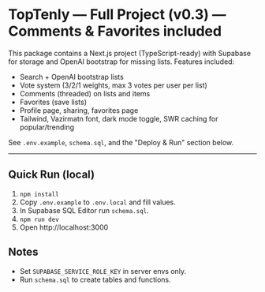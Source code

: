 # TopTenly — Full Project (v0.3) — Comments & Favorites included

This package contains a Next.js project (TypeScript-ready) with Supabase for storage and OpenAI bootstrap for missing lists.
Features included:
- Search + OpenAI bootstrap lists
- Vote system (3/2/1 weights, max 3 votes per user per list)
- Comments (threaded) on lists and items
- Favorites (save lists)
- Profile page, sharing, favorites page
- Tailwind, Vazirmatn font, dark mode toggle, SWR caching for popular/trending

See `.env.example`, `schema.sql`, and the "Deploy & Run" section below.

---
## Quick Run (local)
1. `npm install`
2. Copy `.env.example` to `.env.local` and fill values.
3. In Supabase SQL Editor run `schema.sql`.
4. `npm run dev`
5. Open http://localhost:3000

## Notes
- Set `SUPABASE_SERVICE_ROLE_KEY` in server envs only.
- Run `schema.sql` to create tables and functions.
